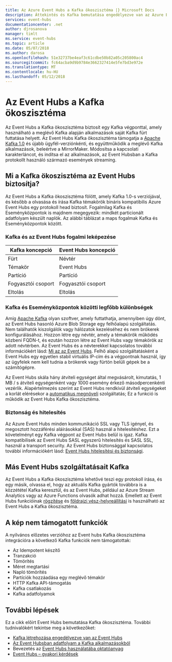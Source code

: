 ```yaml
---
title: Az Azure Event Hubs a Kafka ökoszisztéma |} Microsoft Docs
description: Áttekintés és Kafka bemutatása engedélyezve van az Azure Event Hubs
services: event-hubs
documentationcenter: .net
author: djrosanova
manager: timlt
ms.service: event-hubs
ms.topic: article
ms.date: 05/07/2018
ms.author: darosa
ms.openlocfilehash: 51e32737be4eaf3c61cdbe50b82a05c205800ac4
ms.sourcegitcommit: fc64acba9d9b9784e3662327414e5fe7bd3e972e
ms.translationtype: MT
ms.contentlocale: hu-HU
ms.lasthandoff: 05/12/2018
---
```

# <a name="event-hubs-for-kafka-ecosystems"></a>Az Event Hubs a Kafka ökoszisztéma

Az Event Hubs a Kafka ökoszisztéma biztosít egy Kafka végponttal, amely használható a meglévő Kafka alapján alkalmazások saját Kafka fürt futtatása helyett. Az Event Hubs Kafka ökoszisztéma támogatja a [Apache Kafka 1.0](https://kafka.apache.org/10/documentation.html) és újabb ügyfél-verziónkénti, és együttműködik a meglévő Kafka alkalmazások, beleértve a MirrorMaker. Módosítsa a kapcsolati karakterláncot, és indítsa el az alkalmazások, az Event Hubsban a Kafka protokollt használó származó események streaming.

## <a name="what-does-event-hubs-for-kafka-ecosystems-provide"></a>Mi a Kafka ökoszisztéma az Event Hubs biztosítja?

Az Event Hubs a Kafka ökoszisztéma fölött, amely Kafka 1.0-s verziójával, és később a olvasása és írása Kafka témakörök bináris kompatibilis Azure Event Hubs egy protokoll head biztosít. Fogalmilag Kafka és Eseményközpontok is majdnem megegyezik: mindkét particionált adatfolyam készült naplók. Az alábbi táblázat a maps fogalmak Kafka és Eseményközpontok között.

### <a name="kafka-and-event-hub-conceptual-mapping"></a>Kafka és az Event Hubs fogalmi leképezése

| Kafka koncepció | Event Hubs koncepció|
| --- | --- |
| Fürt | Névtér |
| Témakör | Event Hubs |
| Partíció | Partíció|
| Fogyasztói csoport | Fogyasztói csoport |
| Eltolás | Eltolás|

### <a name="key-differences-between-kafka-and-event-hubs"></a>Kafka és Eseményközpontok közötti legfőbb különbségek

Amíg [Apache Kafka](https://kafka.apache.org/) olyan szoftver, amely futtathatja, amennyiben úgy dönt, az Event Hubs hasonló Azure Blob Storage egy felhőalapú szolgáltatás. Nem találhatók kiszolgálók vagy hálózatok kezeléséhez és nem brókerek konfigurálásához. Hozzon létre egy névtér, amely a témakörök működés közbeni FQDN-t, és ezután hozzon létre az Event Hubs vagy témakörök az adott névtérben. Az Event Hubs és a névterekkel kapcsolatos további információkért lásd: [Mi az az Event Hubs](event-hubs-what-is-event-hubs.md). Felhő alapú szolgáltatásként a Event Hubs egy egyetlen stabil virtuális IP-cím és a végpontnak használ, így az ügyfelek nem kell tudnia a brókerek vagy fürtön belüli gépek be a számítógépre. 

Az Event Hubs skála hány átviteli egységet által megvásárolt, kimutatás, 1 MB / s átviteli egységenként vagy 1000 esemény érkező másodpercenkénti vezérlik. Alapértelmezés szerint az Event Hubs rendkívül átviteli egységeket a korlát elérésekor a [automatikus megnöveli](event-hubs-auto-inflate.md) szolgáltatás; Ez a funkció is működik az Event Hubs Kafka ökoszisztéma. 

### <a name="security-and-authentication"></a>Biztonság és hitelesítés

Az Azure Event Hubs minden kommunikáció SSL vagy TLS igényel, és megosztott hozzáférési aláírásokkal (SAS) használ a hitelesítéshez. Ezt a követelményt egy Kafka végpont az Event Hubs belül is igaz. Kafka kompatibilisek az Event Hubs SASL egyszerű hitelesítés és SASL SSL, használ a transport security. Az Event Hubs biztonsággal kapcsolatos további információkért lásd: [Event Hubs hitelesítési és biztonsági](event-hubs-authentication-and-security-model-overview.md).

## <a name="other-event-hubs-features-available-for-kafka"></a>Más Event Hubs szolgáltatásait Kafka

Az Event Hubs a Kafka ökoszisztéma lehetővé teszi egy protokoll írása, és egy másik, olvassa el, hogy az aktuális Kafka gyártók továbbra is a közzététel Kafka keresztül, és az Event Hubs, például az Azure Stream Analytics vagy az Azure Functions olvasók adhat hozzá. Emellett az Event Hubs funkcióinak [rögzítése](event-hubs-capture-overview.md) és [földrajzi vész-helyreállítási](event-hubs-geo-dr.md) is használható az Event Hubs a Kafka ökoszisztéma.

## <a name="features-that-are-not-supported-in-the-preview"></a>A kép nem támogatott funkciók

A nyilvános előzetes verzióhoz az Event hubs Kafka ökoszisztéma integrációra a következő Kafka funkciók nem támogatottak:

*   Az Idempotent készítő
*   Tranzakció
*   Tömörítés
*   Méret megtartási
*   Napló tömörítés
*   Partíciók hozzáadása egy meglévő témakör
*   HTTP Kafka API-támogatás
*   Kafka csatlakozás
*   Kafka adatfolyamok

## <a name="next-steps"></a>További lépések

Ez a cikk előírt Event Hubs bemutatása Kafka ökoszisztéma. További tudnivalókért tekintse meg a következőket:

* [Kafka létrehozása engedélyezve van az Event Hubs](event-hubs-create-kafka-enabled.md)
* [Az Event Hubsban adatfolyam a Kafka alkalmazásokból](event-hubs-quickstart-kafka-enabled-event-hubs.md)
* Bevezetés az [Event Hubs használatába oktatóanyag](event-hubs-dotnet-standard-getstarted-send.md)
* [Event Hubs – gyakori kérdések](event-hubs-faq.md)

 
 

